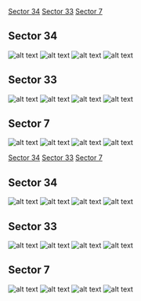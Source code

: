 [Sector 34](#sector34)
[Sector 33](#sector33)
[Sector 7](#sector7)

<a name = "sector34"></a>
## Sector 34
![alt text](/tt/WASP-121_Sector_34/WASP-121_Sector_34_a_TimeSeries.png)
![alt text](/tt/WASP-121_Sector_34/WASP-121_Sector_34_b_FoldedLightCurve.png)
![alt text](/tt/WASP-121_Sector_34/WASP-121_Sector_34_b_IndividualTransitsWithFit.png)
![alt text](/tt/WASP-121_Sector_34/WASP-121_Sector_34_c_TimingResiduals.png)

<a name = "sector33"></a>
## Sector 33
![alt text](/tt/WASP-121_Sector_33/WASP-121_Sector_33_a_TimeSeries.png)
![alt text](/tt/WASP-121_Sector_33/WASP-121_Sector_33_b_FoldedLightCurve.png)
![alt text](/tt/WASP-121_Sector_33/WASP-121_Sector_33_b_IndividualTransitsWithFit.png)
![alt text](/tt/WASP-121_Sector_33/WASP-121_Sector_33_c_TimingResiduals.png)

<a name = "sector7"></a>
## Sector 7
![alt text](/tt/WASP-121_Sector_7/WASP-121_Sector_7_a_TimeSeries.png)
![alt text](/tt/WASP-121_Sector_7/WASP-121_Sector_7_b_FoldedLightCurve.png)
![alt text](/tt/WASP-121_Sector_7/WASP-121_Sector_7_b_IndividualTransitsWithFit.png)
![alt text](/tt/WASP-121_Sector_7/WASP-121_Sector_7_c_TimingResiduals.png)

[Sector 34](#sector34)
[Sector 33](#sector33)
[Sector 7](#sector7)

<a name = "sector34"></a>
## Sector 34
![alt text](/tt/WASP-121_Sector_34/WASP-121_Sector_34_a_TimeSeries.png)
![alt text](/tt/WASP-121_Sector_34/WASP-121_Sector_34_b_FoldedLightCurve.png)
![alt text](/tt/WASP-121_Sector_34/WASP-121_Sector_34_b_IndividualTransitsWithFit.png)
![alt text](/tt/WASP-121_Sector_34/WASP-121_Sector_34_c_TimingResiduals.png)

<a name = "sector33"></a>
## Sector 33
![alt text](/tt/WASP-121_Sector_33/WASP-121_Sector_33_a_TimeSeries.png)
![alt text](/tt/WASP-121_Sector_33/WASP-121_Sector_33_b_FoldedLightCurve.png)
![alt text](/tt/WASP-121_Sector_33/WASP-121_Sector_33_b_IndividualTransitsWithFit.png)
![alt text](/tt/WASP-121_Sector_33/WASP-121_Sector_33_c_TimingResiduals.png)

<a name = "sector7"></a>
## Sector 7
![alt text](/tt/WASP-121_Sector_7/WASP-121_Sector_7_a_TimeSeries.png)
![alt text](/tt/WASP-121_Sector_7/WASP-121_Sector_7_b_FoldedLightCurve.png)
![alt text](/tt/WASP-121_Sector_7/WASP-121_Sector_7_b_IndividualTransitsWithFit.png)
![alt text](/tt/WASP-121_Sector_7/WASP-121_Sector_7_c_TimingResiduals.png)

